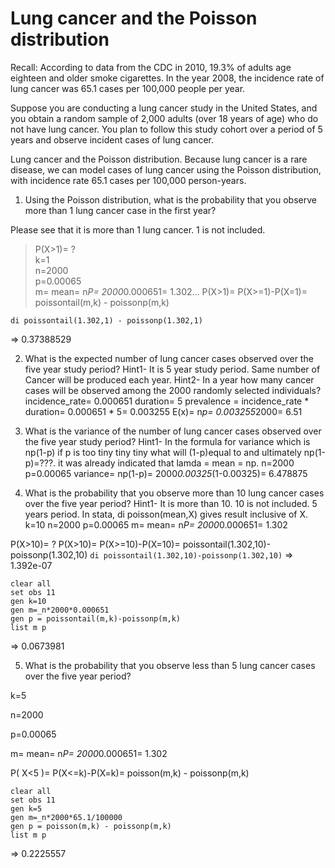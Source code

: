 # Lung cancer and the Poisson distribution
Recall: According to data from the CDC in 2010, 19.3% of adults age eighteen and older smoke cigarettes. In the year 2008, the incidence rate of lung cancer was 65.1 cases per 100,000 people per year.

Suppose you are conducting a lung cancer study in the United States, and you obtain a random sample of 2,000 adults (over 18 years of age) who do not have lung cancer. You plan to follow this study cohort over a period of 5 years and observe incident cases of lung cancer.

Lung cancer and the Poisson distribution. Because lung cancer is a rare disease, we can model cases of lung cancer using the Poisson distribution, with incidence rate 65.1 cases per 100,000 person-years.

1. Using the Poisson distribution, what is the probability that you observe more than 1 lung cancer case in the first year?

Please see that it is more than 1 lung cancer. 1 is not included.

> P(X>1)= ?  
k=1  
n=2000  
p=0.00065   
m= mean= n*P= 2000*0.000651= 1.302...
P(X>1)= P(X>=1)-P(X=1)= poissontail(m,k) - poissonp(m,k)

`di poissontail(1.302,1) - poissonp(1.302,1)`

=> 0.37388529


2. What is the expected number of lung cancer cases observed over the five year study period?
Hint1- It is 5 year study period. Same number of Cancer will be produced each year.
Hint2- In a year how many cancer cases will be observed among the 2000 randomly selected individuals?
incidence_rate= 0.000651
duration= 5
prevalence = incidence_rate * duration= 0.000651 * 5= 0.003255
E(x)= n*p= 0.003255*2000= 6.51


3. What is the variance of the number of lung cancer cases observed over the five year study period?
Hint1- In the formula for variance which is np(1-p) if p is too tiny tiny tiny what will (1-p)equal to and ultimately np(1-p)=???. it was already indicated that lamda = mean = np.
n=2000
p=0.00065
variance= np(1-p)= 2000*0.00325*(1-0.00325)= 6.478875


4. What is the probability that you observe more than 10 lung cancer cases over the five year period?
Hint1- It is more than 10. 10 is not included. 5 years period. In stata, di poisson(mean,X) gives result inclusive of X.
k=10
n=2000
p=0.00065
m= mean= n*P= 2000*0.000651= 1.302

P(X>10)= ?
P(X>10)= P(X>=10)-P(X=10)= poissontail(1.302,10)-poissonp(1.302,10)
`di poissontail(1.302,10)-poissonp(1.302,10)`
=> 1.392e-07

	clear all
	set obs 11
	gen k=10
	gen m=_n*2000*0.000651
	gen p = poissontail(m,k)-poissonp(m,k)
	list m p

=> 0.0673981


5. What is the probability that you observe less than 5 lung cancer cases over the five year period?

k=5

n=2000

p=0.00065

m= mean= n*P= 2000*0.000651= 1.302


P( X<5 )= P(X<=k)-P(X=k)= poisson(m,k) - poissonp(m,k)

	clear all
	set obs 11
	gen k=5
	gen m=_n*2000*65.1/100000
	gen p = poisson(m,k) - poissonp(m,k)
	list m p

=> 0.2225557
